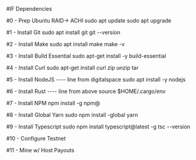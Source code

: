 #IF Dependencies

#0 - Prep Ubuntu
RAID-> ACHI
sudo apt update
sudo apt upgrade

#1 - Install Git
sudo apt install git
git --version

#2 - Install Make
sudo apt install make
make -v

#3 - Install Build Essential
sudo apt-get install -y build-essential

#4 - Install Curl
sudo apt-get install curl zip unzip tar

#5 - Install NodeJS
---- line from digitalspace
sudo apt install -y nodejs

#6 - Install Rust
---- line from above 
source $HOME/.cargo/env

#7 - Install NPM
npm install -g npm@<currentversion>

#8 - Install Global Yarn
sudo npm install -global yarn

#9 - Install Typescript 
sudo npm install typescript@latest -g
tsc --version

#10 - Configure Testnet 

#11 - Mine w/ Host Payouts 


